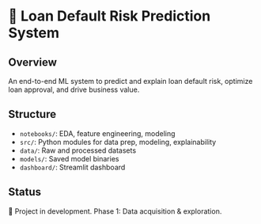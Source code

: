# 🏦 Loan Default Risk Prediction System

## Overview
An end-to-end ML system to predict and explain loan default risk, optimize loan approval, and drive business value.

## Structure
- `notebooks/`: EDA, feature engineering, modeling
- `src/`: Python modules for data prep, modeling, explainability
- `data/`: Raw and processed datasets
- `models/`: Saved model binaries
- `dashboard/`: Streamlit dashboard

## Status
🚧 Project in development. Phase 1: Data acquisition & exploration.
